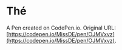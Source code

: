 # Thé

A Pen created on CodePen.io. Original URL: [https://codepen.io/MissDE/pen/OJMVxvz](https://codepen.io/MissDE/pen/OJMVxvz).


